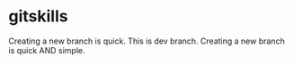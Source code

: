 # gitskills
Creating a new branch is quick.
This is dev branch.
Creating a new branch is quick AND simple.

